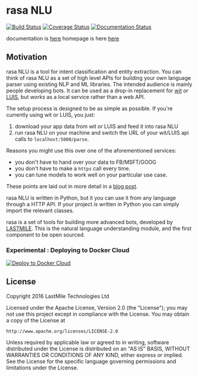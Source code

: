 # rasa NLU
[![Build Status](https://travis-ci.org/golastmile/rasa_nlu.svg?branch=master)](https://travis-ci.org/golastmile/rasa_nlu)
[![Coverage Status](https://coveralls.io/repos/github/golastmile/rasa_nlu/badge.svg?branch=master)](https://coveralls.io/github/golastmile/rasa_nlu?branch=master)
[![Documentation Status](https://readthedocs.org/projects/rasa-nlu/badge/?version=latest)](http://rasa-nlu.readthedocs.io/en/latest/?badge=latest)

documentation is [here](http://rasa-nlu.readthedocs.io/)
homepage is here [here](https://rasa.ai/)



## Motivation

rasa NLU is a tool for intent classification and entity extraction. 
You can think of rasa NLU as a set of high level APIs for building your own language parser using existing NLP and ML libraries.
The intended audience is mainly people developing bots. 
It can be used as a drop-in replacement for [wit](https://wit.ai) or [LUIS](https://luis.ai), but works as a local service rather than a web API. 

The setup process is designed to be as simple as possible. If you're currently using wit or LUIS, you just:
1. download your app data from wit or LUIS and feed it into rasa NLU
2. run rasa NLU on your machine and switch the URL of your wit/LUIS api calls to `localhost:5000/parse`.

Reasons you might use this over one of the aforementioned services: 
- you don't have to hand over your data to FB/MSFT/GOOG
- you don't have to make a `https` call every time.
- you can tune models to work well on your particular use case.

These points are laid out in more detail in a [blog post](https://medium.com/lastmile-conversations/do-it-yourself-nlp-for-bot-developers-2e2da2817f3d).

rasa NLU is written in Python, but it you can use it from any language through a HTTP API. 
If your project *is* written in Python you can simply import the relevant classes.

rasa is a set of tools for building more advanced bots, developed by [LASTMILE](https://golastmile.com). This is the natural language understanding module, and the first component to be open sourced. 

### Experimental : Deploying to Docker Cloud
[![Deploy to Docker Cloud](https://files.cloud.docker.com/images/deploy-to-dockercloud.svg)](https://cloud.docker.com/stack/deploy/)




## License
Copyright 2016 LastMile Technologies Ltd

Licensed under the Apache License, Version 2.0 (the "License");
you may not use this project except in compliance with the License.
You may obtain a copy of the License at

    http://www.apache.org/licenses/LICENSE-2.0

Unless required by applicable law or agreed to in writing, software
distributed under the License is distributed on an "AS IS" BASIS,
WITHOUT WARRANTIES OR CONDITIONS OF ANY KIND, either express or implied.
See the License for the specific language governing permissions and
limitations under the License.
